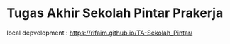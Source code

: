 # Tugas Akhir Sekolah Pintar Prakerja
local depvelopment : https://rifaim.github.io/TA-Sekolah_Pintar/
